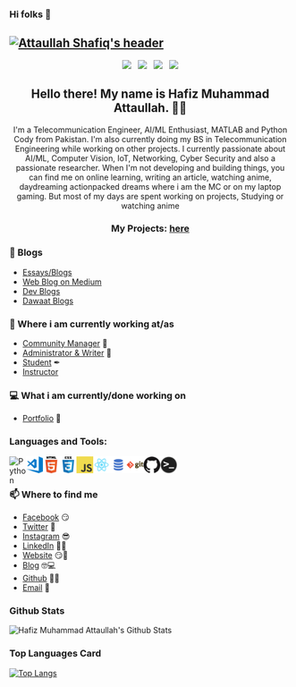 ### Hi folks 👋

<!--
**attaullahshafiq10/attaullahshafiq10** is a ✨ _special_ ✨ repository because its `README.md` (this file) appears on your GitHub profile.

Here are some ideas to get you started:

- 🔭 I’m currently working on ...
- 🌱 I’m currently learning ...
- 👯 I’m looking to collaborate on ...
- 🤔 I’m looking for help with ...
- 💬 Ask me about ...
- 📫 How to reach me: ...
- 😄 Pronouns: ...
- ⚡ Fun fact: ...
-->
## [![Attaullah Shafiq's header](https://github.com/attaullahshafiq10/attaullahshafiq10/blob/main/desktop.jpg)](https://attaullahshafiq10.github.io)

<p align='center'>
<a href="https://dev.to/attaullahshafiq10"><img height="30" src="https://github.com/stephenajulu/WaylonWalker/blob/main/icon/dev.png?raw=true"></a>&nbsp;&nbsp;
<a href="https://twitter.com/iamAttaullah10"><img height="30" src="https://github.com/stephenajulu/WaylonWalker/blob/main/icon/twitter.png?raw=true"></a>&nbsp;&nbsp;
<a href="http://instagram.com/iamattaullah10"><img height="30" src="https://github.com/stephenajulu/WaylonWalker/blob/main/icon/instagram.jpg?raw=true"></a>&nbsp;&nbsp;
<a href="https://www.linkedin.com/in/attaullahshafiq10/"><img height="30" src="https://github.com/stephenajulu/WaylonWalker/blob/main/icon/linkedin.png?raw=true"></a>
</p>

<h2 align="center">Hello there! My name is Hafiz Muhammad Attaullah. 👋🤓</h2>
<p align="center">I'm a Telecommunication Engineer, AI/ML Enthusiast, MATLAB and Python Cody from Pakistan.
I'm also currently doing my BS in Telecommunication Engineering while working on other projects.
I currently passionate about AI/ML, Computer Vision, IoT, Networking, Cyber Security and also a passionate researcher.
When I'm not developing and building things, you can find me on online learning, writing an article, watching anime, daydreaming actionpacked dreams where i am the MC or on my laptop gaming. But most of my days are spent working on projects, Studying or watching anime</p>

<h3 align="center">  My Projects: <a href="https://attaullahshafiq10.github.io/projects/">here</a> </h3>

### 📰 Blogs
<!-- BLOG-POST-LIST:START -->
- [Essays/Blogs](https://attaullahshafiq10.github.io/essays/)
- [Web Blog on Medium](https://attaullahshafiq10.medium.com/)
- [Dev Blogs](https://dev.to/attaullahshafiq10/)
- [Dawaat Blogs](https://www.dawaat.org/)
<!-- BLOG-POST-LIST:END -->

### 💼 Where i am currently working at/as
- [Community Manager](https://netacad.com) 💼
- [Administrator & Writer](https://dawaat.org) 💼 
- [Student](https://usindh.edu.pk) ✒
- [Instructor](https://netacad.com)

### 💻 What i am currently/done working on
- [Portfolio](https://attaullahshafiq10.github.io/)  🚀
<!--
- Tech6  🚀 *coming soon*
- [T.H.I.S](https://this1.netlify.app)  🚀 *coming very soon*
- BioEmergency & Biomme  🚀 *coming soon*
- Quevant  🚀 *coming very soon* 🚀
- [TechWit Ke](https://techwit2.netlify.app)  🚀 *coming very soon* 🚀
- Lofied  🚀 *coming soon*
- [Aju's Thoughts New Website](https://ajulusthoughts3.netlify.app)  🚀 *coming very soon*
-->



### Languages and Tools:

<img align="left" alt="Python" width="30px" src="https://www.python.org/static/opengraph-icon-200x200.png" />
<img align="left" alt="Visual Studio Code" width="30px" src="https://raw.githubusercontent.com/github/explore/80688e429a7d4ef2fca1e82350fe8e3517d3494d/topics/visual-studio-code/visual-studio-code.png" />
<img align="left" alt="HTML5" width="30px" src="https://raw.githubusercontent.com/github/explore/80688e429a7d4ef2fca1e82350fe8e3517d3494d/topics/html/html.png" />
<img align="left" alt="CSS3" width="30px" src="https://raw.githubusercontent.com/github/explore/80688e429a7d4ef2fca1e82350fe8e3517d3494d/topics/css/css.png" />
<img align="left" alt="JavaScript" width="30px" src="https://raw.githubusercontent.com/github/explore/80688e429a7d4ef2fca1e82350fe8e3517d3494d/topics/javascript/javascript.png" />
<img align="left" alt="React" width="30px" src="https://raw.githubusercontent.com/github/explore/80688e429a7d4ef2fca1e82350fe8e3517d3494d/topics/react/react.png" />
<!-- <img align="left" alt="Angular" width="30px" src="https://d2eip9sf3oo6c2.cloudfront.net/tags/images/000/000/300/full/angular2.png" /> -->
<!-- <img align="left" alt="Node.js" width="30px" src="https://raw.githubusercontent.com/github/explore/80688e429a7d4ef2fca1e82350fe8e3517d3494d/topics/nodejs/nodejs.png" /> -->


<img align="left" alt="SQL" width="30px" src="https://raw.githubusercontent.com/github/explore/80688e429a7d4ef2fca1e82350fe8e3517d3494d/topics/sql/sql.png" />
<!-- <img align="left" alt="MySQL" width="30px" src="https://raw.githubusercontent.com/github/explore/80688e429a7d4ef2fca1e82350fe8e3517d3494d/topics/mysql/mysql.png" /> -->
<!-- <img align="left" alt="MongoDB" width="30px" src="https://png.pngitem.com/pimgs/s/385-3850359_icon-mongodb-logo-hd-png-download.png" /> -->
<img align="left" alt="Git" width="30px" src="https://raw.githubusercontent.com/github/explore/80688e429a7d4ef2fca1e82350fe8e3517d3494d/topics/git/git.png" />
<img align="left" alt="GitHub" width="30px" src="https://raw.githubusercontent.com/github/explore/78df643247d429f6cc873026c0622819ad797942/topics/github/github.png" />
<img align="left" alt="HTML5" width="30px" src="https://raw.githubusercontent.com/github/explore/80688e429a7d4ef2fca1e82350fe8e3517d3494d/topics/terminal/terminal.png" />

<br />
<br />








### 📫 Where to find me
- [Facebook](https://facebook.com/attaullahshafiq10) 😏
- [Twitter](https://twitter.com/iamAttaullah10) 🐤
- [Instagram](https://www.instagram.com/iamattaullah10/) 😎
- [LinkedIn](https://www.linkedin.com/in/attaullahshafiq10/) 👨💼
- [Website](https://attaullahshafiq10.github.io/) 😏🔗
- [Blog](https://www.dawaat.org/) 🤓💻
- [Github](https://github.com/attaullahshafiq10) 🔗🔗
- [Email](attaullahshafiq10@gmail.com) 💌

### Github Stats
![Hafiz Muhammad Attaullah's Github Stats](https://github-readme-stats.vercel.app/api?username=attaullahshafiq10&show_icons=true&theme=radical)


### Top Languages Card
[![Top Langs](https://github-readme-stats.vercel.app/api/top-langs/?username=attaullahshafiq10)](https://github.com/attaullahshafiq10/github-readme-stats)



<!--
-->
